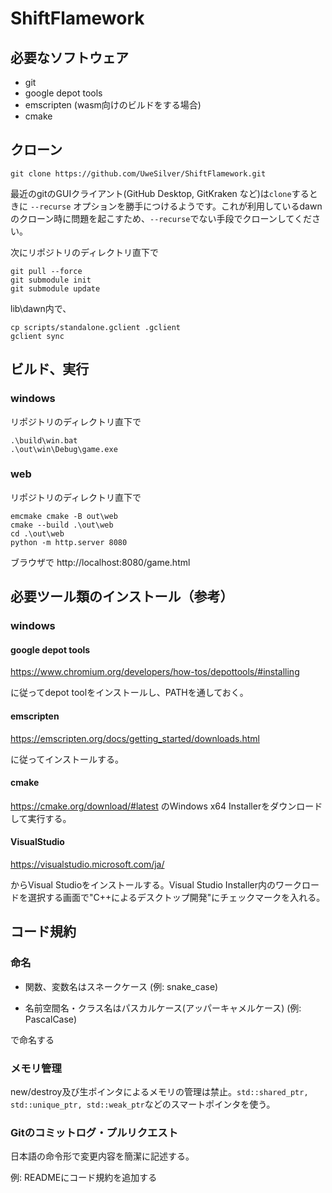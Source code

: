 # ShiftFlamework
## 必要なソフトウェア
- git 
- google depot tools
- emscripten (wasm向けのビルドをする場合)
- cmake
## クローン
```
git clone https://github.com/UweSilver/ShiftFlamework.git
```
最近のgitのGUIクライアント(GitHub Desktop, GitKraken など)は`clone`するときに `--recurse` オプションを勝手につけるようです。これが利用しているdawnのクローン時に問題を起こすため、`--recurse`でない手段でクローンしてください。

次にリポジトリのディレクトリ直下で
```
git pull --force
git submodule init
git submodule update
```
lib\dawn内で、
```
cp scripts/standalone.gclient .gclient
gclient sync
```	

## ビルド、実行
### windows
リポジトリのディレクトリ直下で
```
.\build\win.bat
.\out\win\Debug\game.exe
```
### web
リポジトリのディレクトリ直下で
```
emcmake cmake -B out\web
cmake --build .\out\web
cd .\out\web
python -m http.server 8080
```
ブラウザで http://localhost:8080/game.html 

## 必要ツール類のインストール（参考）
### windows
#### google depot tools

https://www.chromium.org/developers/how-tos/depottools/#installing

に従ってdepot toolをインストールし、PATHを通しておく。

#### emscripten

https://emscripten.org/docs/getting_started/downloads.html

に従ってインストールする。

#### cmake
https://cmake.org/download/#latest のWindows x64 Installerをダウンロードして実行する。

#### VisualStudio

https://visualstudio.microsoft.com/ja/

からVisual Studioをインストールする。Visual Studio Installer内のワークロードを選択する画面で"C++によるデスクトップ開発"にチェックマークを入れる。

## コード規約
### 命名
- 関数、変数名はスネークケース (例: snake_case)

- 名前空間名・クラス名はパスカルケース(アッパーキャメルケース) (例: PascalCase)

で命名する

### メモリ管理
new/destroy及び生ポインタによるメモリの管理は禁止。`std::shared_ptr, std::unique_ptr, std::weak_ptr`などのスマートポインタを使う。

### Gitのコミットログ・プルリクエスト
日本語の命令形で変更内容を簡潔に記述する。

例: READMEにコード規約を追加する
